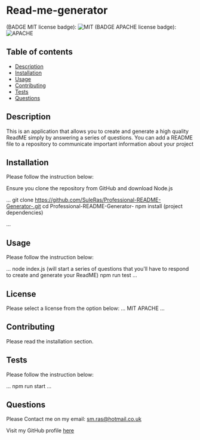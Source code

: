 # Read-me-generator
 (BADGE MIT license badge): ![MIT](img.shields.io/badge/MIT-License-blue)
 (BADGE APACHE license badge): ![APACHE](img.shields.io/badge/APACHE-License-blue)

## Table of contents

- [Description](#description) 
- [Installation](#installation)
- [Usage](#usage)
- [Contributing](#contributing)
- [Tests](#tests)
- [Questions](#questions)


## Description 
This is an application that allows you to create and generate a high quality ReadME simply by answering a series of questions.
You can add a README file to a repository to communicate important information about your project


## Installation
Please follow the instruction below:

Ensure you clone the repository from GitHub and download Node.js

... 
git clone https://github.com/SuleRas/Professional-README-Generator-.git
cd Professional-README-Generator-
npm install (project dependencies)

...


## Usage
Please follow the instruction below:

...
node index.js (will start a series of questions that you'll have to respond to create and generate your ReadME)
npm run test
...

## License
Please select a license from the option below:
...
MIT
APACHE
...  

## Contributing
Please read the installation section.

## Tests
Please follow the instruction below:

...
npm run start 
...


## Questions
Please Contact me on my email:
sm.ras@hotmail.co.uk

Visit my GitHub profile [here](https://github.com/SuleRas)

